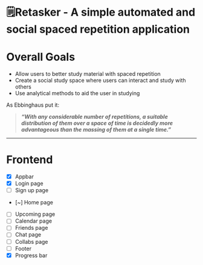 # 🗒️Retasker - A simple automated and social spaced repetition application

# Overall Goals

- Allow users to better study material with spaced repetition
- Create a social study space where users can interact and study with others
- Use analytical methods to aid the user in studying

As Ebbinghaus put it:

> **_“With any considerable number of repetitions, a suitable distribution of them over a space of time is decidedly more advantageous than the massing of them at a single time.”_**

---

# Frontend
- [x] Appbar
- [x] Login page
- [ ] Sign up page
- [~] Home page
- [ ] Upcoming page
- [ ] Calendar page
- [ ] Friends page
- [ ] Chat page
- [ ] Collabs page
- [ ] Footer
- [x] Progress bar
